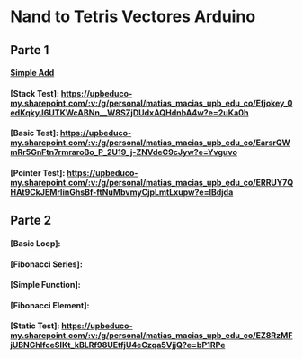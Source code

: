 # Nand to Tetris Vectores Arduino

## Parte 1
#### [Simple Add](https://upbeduco-my.sharepoint.com/:v:/g/personal/matias_macias_upb_edu_co/EeuR5TgoiLpCsEE9ALLw9H4Bb_ob5gobHyxCV_DvvNF6sQ?e=rzbcXn)
#### [Stack Test]: https://upbeduco-my.sharepoint.com/:v:/g/personal/matias_macias_upb_edu_co/Efjokey_0edKqkyJ6UTKWcABNn__W8SZjDUdxAQHdnbA4w?e=2uKa0h
#### [Basic Test]: https://upbeduco-my.sharepoint.com/:v:/g/personal/matias_macias_upb_edu_co/EarsrQWmRr5GnFtn7rmraroBo_P_2U19_j-ZNVdeC9cJyw?e=Yvguvo
#### [Pointer Test]: https://upbeduco-my.sharepoint.com/:v:/g/personal/matias_macias_upb_edu_co/ERRUY7QHAt9CkJEMrlinGhsBf-ftNuMbvmyCjpLmtLxupw?e=lBdjda

## Parte 2
#### [Basic Loop]:
#### [Fibonacci Series]:
#### [Simple Function]:
#### [Fibonacci Element]:
#### [Static Test]: https://upbeduco-my.sharepoint.com/:v:/g/personal/matias_macias_upb_edu_co/EZ8RzMFjUBNGhlfceSIKt_kBLRf98UEtfjU4eCzqa5VjjQ?e=bP1RPe